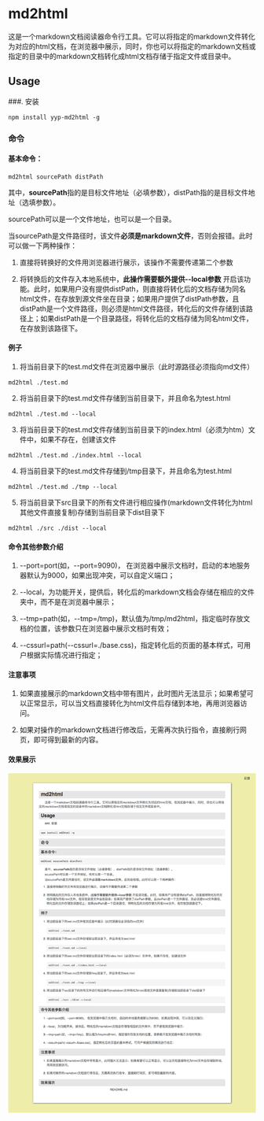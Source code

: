 # md2html

这是一个markdown文档阅读器命令行工具。它可以将指定的markdown文件转化为对应的html文档，在浏览器中展示，同时，你也可以将指定的markdown文档或指定的目录中的markdown文档转化成html文档存储于指定文件或目录中。

## Usage
###. 安装

```
npm install yyp-md2html -g
```

### 命令
#### 基本命令：

```
md2html sourcePath distPath 
```
其中，**sourcePath**指的是目标文件地址（必填参数），distPath指的是目标文件地址（选填参数）。

sourcePath可以是一个文件地址，也可以是一个目录。

当sourcePath是文件路径时，该文件**必须是markdown文件**，否则会报错。此时可以做一下两种操作：

1. 直接将转换好的文件用浏览器进行展示，该操作不需要传递第二个参数

2. 将转换后的文件存入本地系统中，**此操作需要额外提供--local参数** 开启该功能。此时，如果用户没有提供distPath，则直接将转化后的文档存储为同名html文件，在存放到源文件坐在目录；如果用户提供了distPath参数，且distPath是一个文件路径，则必须是html文件路径，转化后的文件存储到该路径上；如果distPath是一个目录路径，将转化后的文档存储为同名html文件，在存放到该路径下。

#### 例子

1. 将当前目录下的test.md文件在浏览器中展示（此时源路径必须指向md文件）
```
md2html ./test.md
```

2. 将当前目录下的test.md文件存储到当前目录下，并且命名为test.html
```
md2html ./test.md --local
```

3. 将当前目录下的test.md文件存储到当前目录下的index.html（必须为htm）文件中，如果不存在，创建该文件
```
md2html ./test.md ./index.html --local
```

4. 将当前目录下的test.md文件存储到/tmp目录下，并且命名为test.html
```
md2html ./test.md ./tmp --local
```

5. 将当前目录下src目录下的所有文件进行相应操作(markdown文件转化为html其他文件直接复制)存储到当前目录下dist目录下
```
md2html ./src ./dist --local
```

#### 命令其他参数介绍

1. --port=port(如，--port=9090)， 在浏览器中展示文档时，启动的本地服务器默认为9000，如果出现冲突，可以自定义端口；

2. --local，为功能开关，提供后，转化后的markdown文档会存储在相应的文件夹中，而不是在浏览器中展示；

3. --tmp=path(如，--tmp=/tmp)，默认值为/tmp/md2html，指定临时存放文档的位置，该参数只在浏览器中展示文档时有效；

4. --cssurl=path(--cssurl=./base.css)，指定转化后的页面的基本样式，可用户根据实际情况进行指定；

#### 注意事项

1. 如果直接展示的markdown文档中带有图片，此时图片无法显示；如果希望可以正常显示，可以当文档直接转化为html文件后存储到本地，再用浏览器访问。

2. 如果对操作的markdown文档进行修改后，无需再次执行指令，直接刷行网页，即可得到最新的内容。

#### 效果展示

![README.md](./README.png)
